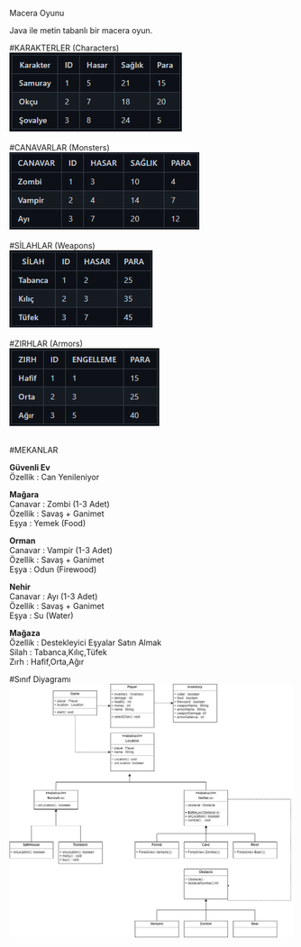 Macera Oyunu

Java ile metin tabanlı bir macera oyun.

#KARAKTERLER (Characters)<br/>
![alt text](images/characters.png)<br/><br/>
#CANAVARLAR (Monsters)<br/>
![alt text](images/monsters.png)<br/><br/>
#SİLAHLAR (Weapons)<br/>
![alt text](images/weapons.png)<br/><br/>
#ZIRHLAR (Armors)<br/>
![alt text](images/armors.png)<br/><br/>







#MEKANLAR <br/>

**Güvenli Ev** <br/>
Özellik : Can Yenileniyor <br/>

**Mağara** <br/>
Canavar : Zombi (1-3 Adet) <br/>
Özellik : Savaş + Ganimet <br/>
Eşya : Yemek (Food) <br/>

**Orman** <br/>
Canavar : Vampir (1-3 Adet) <br/>
Özellik : Savaş + Ganimet <br/>
Eşya : Odun (Firewood) <br/>

**Nehir** <br/>
Canavar : Ayı (1-3 Adet) <br/>
Özellik : Savaş + Ganimet <br/>
Eşya : Su (Water) <br/>


**Mağaza** <br/>
Özellik : Destekleyici Eşyalar Satın Almak <br/>
Silah : Tabanca,Kılıç,Tüfek <br/>
Zırh : Hafif,Orta,Ağır <br/>

#Sınıf Diyagramı
![alt text](images/class-diagram.jpg)<br/><br/>
